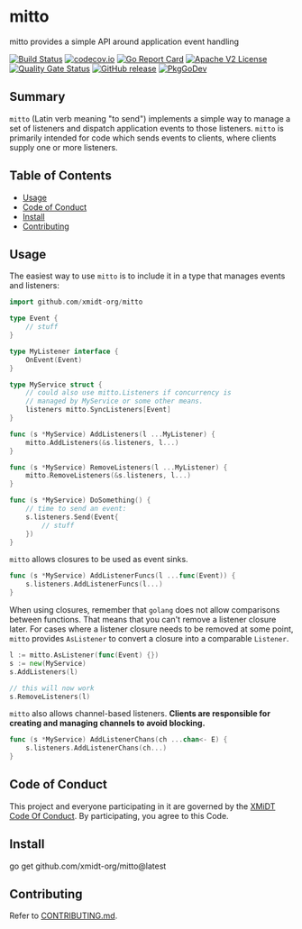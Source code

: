 # mitto

mitto provides a simple API around application event handling

[![Build Status](https://github.com/xmidt-org/mitto/workflows/CI/badge.svg)](https://github.com/xmidt-org/mitto/actions)
[![codecov.io](http://codecov.io/github/xmidt-org/mitto/coverage.svg?branch=main)](http://codecov.io/github/xmidt-org/mitto?branch=main)
[![Go Report Card](https://goreportcard.com/badge/github.com/xmidt-org/mitto)](https://goreportcard.com/report/github.com/xmidt-org/mitto)
[![Apache V2 License](http://img.shields.io/badge/license-Apache%20V2-blue.svg)](https://github.com/xmidt-org/mitto/blob/main/LICENSE)
[![Quality Gate Status](https://sonarcloud.io/api/project_badges/measure?project=xmidt-org_PROJECT&metric=alert_status)](https://sonarcloud.io/dashboard?id=xmidt-org_PROJECT)
[![GitHub release](https://img.shields.io/github/release/xmidt-org/mitto.svg)](CHANGELOG.md)
[![PkgGoDev](https://pkg.go.dev/badge/github.com/xmidt-org/mitto)](https://pkg.go.dev/github.com/xmidt-org/mitto)

## Summary

`mitto` (Latin verb meaning "to send") implements a simple way to manage a set of listeners and
dispatch application events to those listeners. `mitto` is primarily intended for code which
sends events to clients, where clients supply one or more listeners.

## Table of Contents

- [Usage](#usage)
- [Code of Conduct](#code-of-conduct)
- [Install](#install)
- [Contributing](#contributing)

## Usage

The easiest way to use `mitto` is to include it in a type that manages events and listeners:

```go
import github.com/xmidt-org/mitto

type Event {
    // stuff
}

type MyListener interface {
    OnEvent(Event)
}

type MyService struct {
    // could also use mitto.Listeners if concurrency is
    // managed by MyService or some other means.
    listeners mitto.SyncListeners[Event]
}

func (s *MyService) AddListeners(l ...MyListener) {
    mitto.AddListeners(&s.listeners, l...)
}

func (s *MyService) RemoveListeners(l ...MyListener) {
    mitto.RemoveListeners(&s.listeners, l...)
}

func (s *MyService) DoSomething() {
    // time to send an event:
    s.listeners.Send(Event{
        // stuff
    })
}
```

`mitto` allows closures to be used as event sinks.

```go
func (s *MyService) AddListenerFuncs(l ...func(Event)) {
    s.listeners.AddListenerFuncs(l...)
}
```

When using closures, remember that `golang` does not allow comparisons between functions. That means that you can't remove a listener closure later. For cases where a listener closure needs to be removed at some point, `mitto` provides `AsListener` to convert a closure into a comparable `Listener`.

```go
l := mitto.AsListener(func(Event) {})
s := new(MyService)
s.AddListeners(l)

// this will now work
s.RemoveListeners(l)
```

`mitto` also allows channel-based listeners. **Clients are responsible for creating and managing channels to avoid blocking.**

```go
func (s *MyService) AddListenerChans(ch ...chan<- E) {
    s.listeners.AddListenerChans(ch...)
}
```

## Code of Conduct

This project and everyone participating in it are governed by the [XMiDT Code Of Conduct](https://xmidt.io/docs/community/code_of_conduct/). 
By participating, you agree to this Code.

## Install

go get github.com/xmidt-org/mitto@latest

## Contributing

Refer to [CONTRIBUTING.md](CONTRIBUTING.md).
